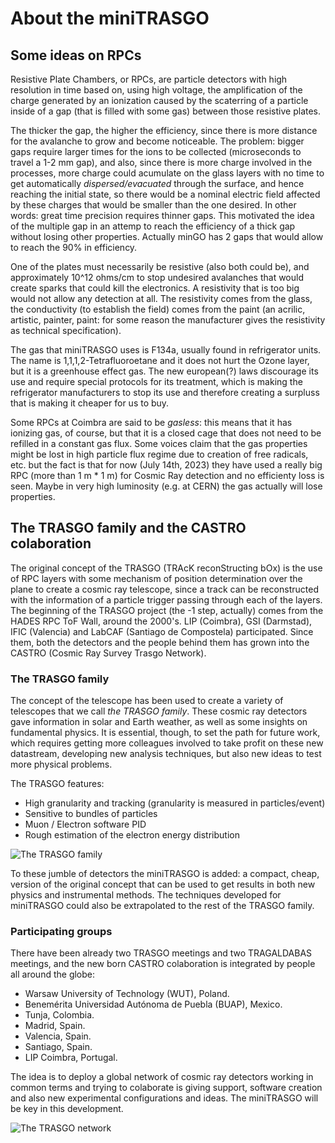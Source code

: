 # About the miniTRASGO

## Some ideas on RPCs
Resistive Plate Chambers, or RPCs, are particle detectors with high resolution in time based on, using high voltage, the amplification of the charge generated by an ionization caused by the scaterring of a particle inside of a gap (that is filled with some gas) between those resistive plates.

The thicker the gap, the higher the efficiency, since there is more distance for the avalanche to grow and become noticeable. The problem: bigger gaps require larger times for the ions to be collected (microseconds to travel a 1-2 mm gap), and also, since there is more charge involved in the processes, more charge could acumulate on the glass layers with no time to get automatically *dispersed/evacuated* through the surface, and hence reaching the initial state, so there would be a nominal electric field affected by these charges that would be smaller than the one desired. In other words: great time precision requires thinner gaps. This motivated the idea of the multiple gap in an attemp to reach the efficiency of a thick gap without losing other properties. Actually minGO has 2 gaps that would allow to reach the 90% in efficiency.

One of the plates must necessarily be resistive (also both could be), and approximately 10^12 ohms/cm to stop undesired avalanches that would create sparks that could kill the electronics. A resistivity that is too big would not allow any detection at all. The resistivity comes from the glass, the conductivity (to establish the field) comes from the paint (an acrilic, artistic, painter, paint: for some reason the manufacturer gives the resistivity as technical specification).

The gas that miniTRASGO uses is F134a, usually found in refrigerator units. The name is 1,1,1,2-Tetrafluoroetane and it does not hurt the Ozone layer, but it is a greenhouse effect gas. The new european(?) laws discourage its use and require special protocols for its treatment, which is making the refrigerator manufacturers to stop its use and therefore creating a surpluss that is making it cheaper for us to buy.

Some RPCs at Coimbra are said to be *gasless*: this means that it has ionizing gas, of course, but that it is a closed cage that does not need to be refilled in a constant gas flux. Some voices claim that the gas properties might be lost in high particle flux regime due to creation of free radicals, etc. but the fact is that for now (July 14th, 2023) they have used a really big RPC (more than 1 m * 1 m) for Cosmic Ray detection and no efficienty loss is seen. Maybe in very high luminosity (e.g. at CERN) the gas actually will lose properties.

## The TRASGO family and the CASTRO colaboration
The original concept of the TRASGO (TRAcK reconStructing bOx) is the use of RPC layers with some mechanism of position determination over the plane to create a cosmic ray telescope, since a track can be reconstructed with the information of a particle trigger passing through each of the layers. The beginning of the TRASGO project (the -1 step, actually) comes from the HADES RPC ToF Wall, around the 2000's. LIP (Coimbra), GSI (Darmstad), IFIC (Valencia) and LabCAF (Santiago de Compostela) participated. Since them, both the detectors and the people behind them has grown into the CASTRO (Cosmic Ray Survey Trasgo Network).

### The TRASGO family
The concept of the telescope has been used to create a variety of telescopes that we call *the TRASGO family*. These cosmic ray detectors gave information in solar and Earth weather, as well as some insights on fundamental physics. It is essential, though, to set the path for future work, which requires getting more colleagues involved to take profit on these new datastream, developing new analysis techniques, but also new ideas to test more physical problems.

The TRASGO features:
- High granularity and tracking (granularity is measured in particles/event)
- Sensitive to bundles of particles
- Muon / Electron software PID
- Rough estimation of the electron energy distribution

![The TRASGO family](https://github.com/cayesoneira/miniTRASGO-documentation/assets/93153458/f24e7f9d-92d5-482a-b9f9-9be5c0600c5f)

To these jumble of detectors the miniTRASGO is added: a compact, cheap, version of the original concept that can be used to get results in both new physics and instrumental methods. The techniques developed for miniTRASGO could also be extrapolated to the rest of the TRASGO family.

### Participating groups
There have been already two TRASGO meetings and two TRAGALDABAS meetings, and the new born CASTRO colaboration is integrated by people all around the globe:
- Warsaw University of Technology (WUT), Poland.
- Benemérita Universidad Autónoma de Puebla (BUAP), Mexico.
- Tunja, Colombia.
- Madrid, Spain.
- Valencia, Spain.
- Santiago, Spain.
- LIP Coimbra, Portugal.

The idea is to deploy a global network of cosmic ray detectors working in common terms and trying to colaborate is giving support, software creation and also new experimental configurations and ideas. The miniTRASGO will be key in this development.

![The TRASGO network](https://github.com/cayesoneira/miniTRASGO-documentation/assets/93153458/dd44905b-68a0-4de5-aa96-fe74d18d4338)
